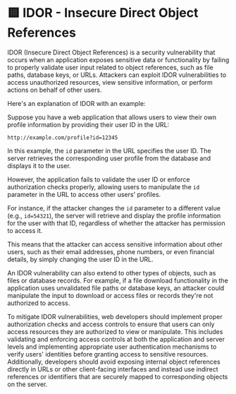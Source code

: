 # 🟨 IDOR - Insecure Direct Object References

IDOR (Insecure Direct Object References) is a security vulnerability that occurs when an application exposes sensitive data or functionality by failing to properly validate user input related to object references, such as file paths, database keys, or URLs. Attackers can exploit IDOR vulnerabilities to access unauthorized resources, view sensitive information, or perform actions on behalf of other users.

Here's an explanation of IDOR with an example:

Suppose you have a web application that allows users to view their own profile information by providing their user ID in the URL:

```plaintext
http://example.com/profile?id=12345
```

In this example, the `id` parameter in the URL specifies the user ID. The server retrieves the corresponding user profile from the database and displays it to the user.

However, the application fails to validate the user ID or enforce authorization checks properly, allowing users to manipulate the `id` parameter in the URL to access other users' profiles.

For instance, if the attacker changes the `id` parameter to a different value (e.g., `id=54321`), the server will retrieve and display the profile information for the user with that ID, regardless of whether the attacker has permission to access it.

This means that the attacker can access sensitive information about other users, such as their email addresses, phone numbers, or even financial details, by simply changing the user ID in the URL.

An IDOR vulnerability can also extend to other types of objects, such as files or database records. For example, if a file download functionality in the application uses unvalidated file paths or database keys, an attacker could manipulate the input to download or access files or records they're not authorized to access.

To mitigate IDOR vulnerabilities, web developers should implement proper authorization checks and access controls to ensure that users can only access resources they are authorized to view or manipulate. This includes validating and enforcing access controls at both the application and server levels and implementing appropriate user authentication mechanisms to verify users' identities before granting access to sensitive resources. Additionally, developers should avoid exposing internal object references directly in URLs or other client-facing interfaces and instead use indirect references or identifiers that are securely mapped to corresponding objects on the server.
